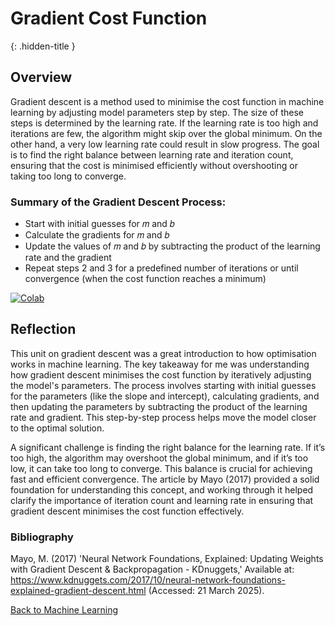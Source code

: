 # Gradient Cost Function
{: .hidden-title }

## Overview

Gradient descent is a method used to minimise the cost function in machine learning by adjusting model parameters step by step. The size of these steps is determined by the learning rate. If the learning rate is too high and iterations are few, the algorithm might skip over the global minimum. On the other hand, a very low learning rate could result in slow progress. The goal is to find the right balance between learning rate and iteration count, ensuring that the cost is minimised efficiently without overshooting or taking too long to converge.


### Summary of the Gradient Descent Process:
- Start with initial guesses for 𝑚 and 𝑏
- Calculate the gradients for 𝑚 and 𝑏
- Update the values of 𝑚 and 𝑏 by subtracting the product of the learning rate and the gradient
- Repeat steps 2 and 3 for a predefined number of iterations or until convergence (when the cost function reaches a minimum)


[![Colab](https://colab.research.google.com/assets/colab-badge.svg)](https://colab.research.google.com/github/jaco-uoeo/jaco-uoeo.github.io/blob/main/machine_learning/unit08/artefacts/Ex4%20gradient_descent_cost_function.ipynb)

## Reflection

This unit on gradient descent was a great introduction to how optimisation works in machine learning. The key takeaway for me was understanding how gradient descent minimises the cost function by iteratively adjusting the model's parameters. The process involves starting with initial guesses for the parameters (like the slope and intercept), calculating gradients, and then updating the parameters by subtracting the product of the learning rate and gradient. This step-by-step process helps move the model closer to the optimal solution.

A significant challenge is finding the right balance for the learning rate. If it’s too high, the algorithm may overshoot the global minimum, and if it’s too low, it can take too long to converge. This balance is crucial for achieving fast and efficient convergence. The article by Mayo (2017) provided a solid foundation for understanding this concept, and working through it helped clarify the importance of iteration count and learning rate in ensuring that gradient descent minimises the cost function effectively.

### Bibliography

Mayo, M. (2017) 'Neural Network Foundations, Explained: Updating Weights with Gradient Descent & Backpropagation - KDnuggets,' Available at: https://www.kdnuggets.com/2017/10/neural-network-foundations-explained-gradient-descent.html (Accessed: 21 March 2025). 

[Back to Machine Learning](/machine_learning/)